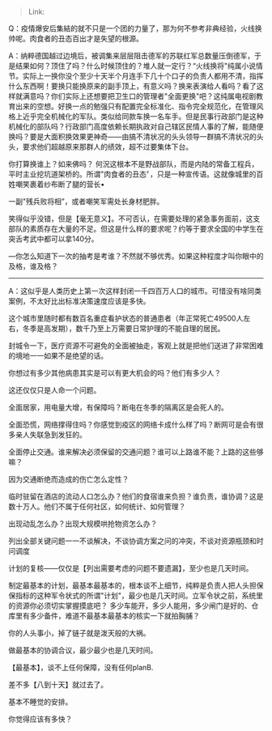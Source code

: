 > Link: 

Q：疫情爆安后集結的就不只是一个团的力量了，那为何不参考非典经验，火线换帅呢。肉食者的丑态百出才是失望的根源。

A：纳粹德国越过边境后，被调集来层层阻击德军的苏联红军总数量压倒德军，于是结果如何？顶住了吗？什么时候顶住的？堆人就一定行？“火线换将"纯属小说情节。实际上一换你没个至少十天半个月连手下几十个口子的负责人都用不清，指挥什么东西啊！要换只能换原来的副手顶上，有意义吗？换来表演给人看吗？看了这样就满意吗？你们实际上还想要把卫生口的管理者"全面更换"吧？这纯属电视剧教育出来的空想。好换一点的勉强只有配置完全标准化、指令完全规范化，在管理风格上近乎完全机械化的军队。类似给同款车换一名车手。但是民事行政部门是这种机械化的部队吗？行政部门高度依赖长期执政对自己辖区民情人事的了解，能随便换吗？要是大面积换效果更神奇——由搞不清状况的头头领导一群搞不清状况的头头，要求他们超越原来那群人的绩效，超不过要集体下台。

你打算换谁上？如来佛吗？ 何況这根本不是野战部队，而是内陆的常备工程兵，平时主业挖坑道架桥的。所谓"肉食者的丑态〞，只是一种宣传语。这就像城里的百姓嘲笑裹着纱布断了腿的营长•

一副"残兵败将相”，或者嘲笑军需处长身材肥胖。

笑得似乎没错，但是【毫无意义】。不可否认，在需要处理的紧急事务面前，这支部队的素质存在大量的不足。但这是什么样的要求呢？约等于要求全国的中学生在突舌考武中都可以拿140分。

—你怎么知道下一次的抽考是考谁？不然就不够优秀。如果这种程度才叫你眼中的及格，谁及格？

---

A：这似乎是人类历史上第一次这样封闭一千四百万人口的城市。可惜没有啥同类案例，不太好比出标准决策速度应该是多快。

这个城市里随时都有数百名重症看护状态的普通患者（年正常死亡49500人左右，冬季是高发期），数千乃至上万需要日常护理的不能自理的居民。

封城令一下，医疗资源不可避免的全面被抽走，客观上就是把他们送进了非常困难的境地一一如果不是绝望的话。

你想过有多少其他病患其实是可以有更大机会的吗？他们有多少人？

这还仅仅只是人命一个问题。

全面居家，用电量大增，有保障吗？断电在冬季的隔离区是会死人的。

全面恐慌，网络撑得住吗？你感觉到疫区的网络卡成什么样了吗？断网可是会有很多亲人失联急到发狂的。

全面停止交通。谁来解决必须保留的交通问题？谁可以上路谁不能？上路的这些够嘛？

因为交通断绝而造成的伤亡怎么定性？

临时驻留在酒店的流动人口怎么办？他们的食宿谁来负担？谁负责，谁协调？这是数十万人。他们不属于任何社区，如何统计、如何管理？

出现动乱怎么办？出现大规模哄抢物资怎么办？

列出全部关键问题一一不谈解决，不谈协调方案之问的冲突，不谈对资源瓶颈和时问调度

计划的复核——仅仅是【列出需要考虑的问题不要遗漏】，至少也是几天时间。

制定最基本的计划，最基本最基本的，根本谈不上细节，纯粹是负责人把人头担保保指标的这种军令状式的所谓"计划"，最少也是几天时间。立军令状之前，系统里的资源你必须切实掌握摸底吧？ 多少车能开，多少人能用，多少闸门是好的、仓库里有多少备件，难道不最基本最基本的核实一下就拍胸脯？

你的人头事小，掉了链子就是泼天般的大祸。

做最基本的协调合议，最少最少也是几天时间。

【最基本】，谈不上任何保障，没有任何planB.

差不多【八到十天】就过去了。

基本不睡觉的安排。

你觉得应该有多快？